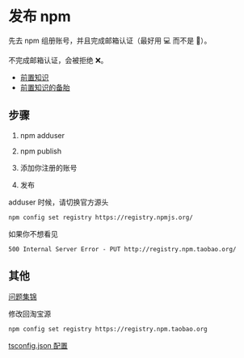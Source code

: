 # 发布 npm

先去 npm 组册账号，并且完成邮箱认证（最好用 💻 而不是 📱）。

不完成邮箱认证，会被拒绝 ❌。

- [前置知识](https://nqdeng.github.io/7-days-nodejs/#2.5)
- [前置知识的备胎](https://www.bookstack.cn/read/7-days-nodejs/section-02_code_management_and_deployment.md#NPM)

## 步骤

1. npm adduser
2. npm publish

3. 添加你注册的账号
4. 发布

adduser 时候，请切换官方源头

```sh
npm config set registry https://registry.npmjs.org/

```

如果你不想看见

```
500 Internal Server Error - PUT http://registry.npm.taobao.org/
```

## 其他

[问题集锦](https://blog.si-yee.com/2020/09/21/%E5%8F%91%E5%B8%83npm%E5%8C%85%E5%A1%AB%E5%9D%91%E5%B0%8F%E8%AE%B0/)

修改回淘宝源

```sh
npm config set registry https://registry.npm.taobao.org
```

[tsconfig.json 配置](https://www.jianshu.com/p/0383bbd61a6b)

